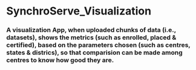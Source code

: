 # SynchroServe_Visualization
### A visualization App, when uploaded chunks of data (i.e., datasets), shows the metrics (such as enrolled, placed & certified), based on the parameters chosen (such as centres, states & districs), so that comparision can be made among centres to know how good they are. 
